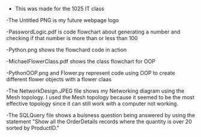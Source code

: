 - This was made for the 1025 IT class

-The Untitled PNG is my future webpage logo

-PasswordLogic.pdf is code flowchart about generating a number and checking if that number is more than or less than 100

-Python.png shows the flowchard code in action

-MichaelFlowerClass.pdf shows the class flowchart for OOP

-PythonOOP.png and Flower.py represent code using OOP to create different flower objects with a flower claas

-The NetworkDesign.JPEG file shows my Networking diagram using the Mesh topology. I used the Mesh topology because it seemed to be the most effective topology since it can still work with a computer not working.

-The SQLQuery file shows a buisness question being answered by using the statement "Show all the OrderDetails records where the quantity is over 20 sorted by ProductID."
